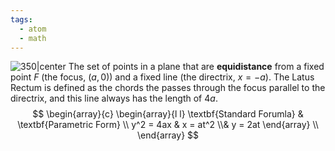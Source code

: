 ```yaml
---
tags:
  - atom
  - math
---
```

![350|center](parabola.excalidraw.svg)
The set of points in a plane that are **equidistance** from a fixed point $F$ (the focus, $(a,0)$) and a fixed line (the directrix, $x=-a$). The Latus Rectum is defined as the chords the passes through the focus parallel to the directrix, and this line always has the length of $4a$.
$$
\begin{array}{c}
	\begin{array}{l l}
		\textbf{Standard Forumla} & \textbf{Parametric Form} \\
		y^2 = 4ax 
			& 
		x = at^2 
			\\&
		y = 2at
	\end{array} \\
\end{array}
$$